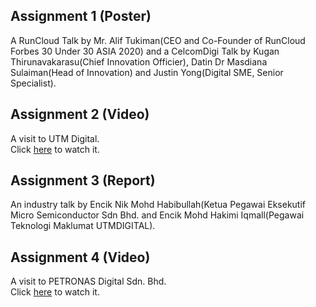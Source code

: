 ## Assignment 1 (Poster)
A RunCloud Talk by Mr. Alif Tukiman(CEO and Co-Founder of RunCloud Forbes 30 Under 30 ASIA 2020) and a CelcomDigi Talk by Kugan Thirunavakarasu(Chief Innovation Officier), Datin Dr Masdiana Sulaiman(Head of Innovation) and Justin Yong(Digital SME, Senior Specialist).


## Assignment 2 (Video)
A visit to UTM Digital.
<br>
Click [here](https://youtu.be/9Y06GSYly60?feature=shared) to watch it.

## Assignment 3 (Report)
An industry talk by Encik Nik Mohd Habibullah(Ketua Pegawai Eksekutif Micro Semiconductor Sdn Bhd. and Encik Mohd Hakimi Iqmall(Pegawai Teknologi Maklumat UTMDIGITAL).

## Assignment 4 (Video)
A visit to PETRONAS Digital Sdn. Bhd. 
<br>
Click [here](https://youtu.be/lmTNFo7SI0Y?feature=shared) to watch it.
